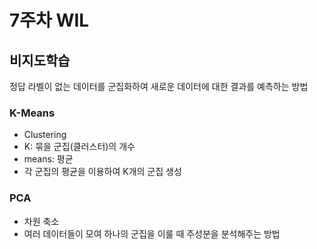 # 7주차 WIL
## 비지도학습
정답 라벨이 없는 데이터를 군집화하여 새로운 데이터에 대한 결과를 예측하는 방법 
### K-Means
- Clustering
- K: 묶을 군집(클러스터)의 개수
- means: 평균
- 각 군집의 평균을 이용하여 K개의 군집 생성 
### PCA
- 차원 축소
- 여러 데이터들이 모여 하나의 군집을 이룰 때 주성분을 분석해주는 방법
